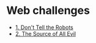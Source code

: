 # Web challenges

- [1. Don't Tell the Robots](./1.%20Don't%20Tell%20the%20Robots)
- [2. The Source of All Evil](./2.%20The%20Source%20of%20All%20Evil)
